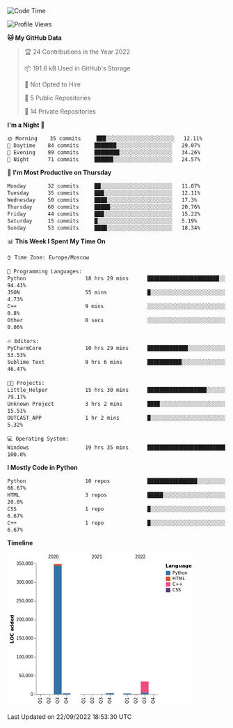 <!--START_SECTION:waka-->
![Code Time](http://img.shields.io/badge/Code%20Time-24%20hrs%208%20mins-blue)

![Profile Views](http://img.shields.io/badge/Profile%20Views-183-blue)

**🐱 My GitHub Data** 

> 🏆 24 Contributions in the Year 2022
 > 
> 📦 191.6 kB Used in GitHub's Storage 
 > 
> 🚫 Not Opted to Hire
 > 
> 📜 5 Public Repositories 
 > 
> 🔑 14 Private Repositories  
 > 
**I'm a Night 🦉** 

```text
🌞 Morning    35 commits     ███░░░░░░░░░░░░░░░░░░░░░░   12.11% 
🌆 Daytime    84 commits     ███████░░░░░░░░░░░░░░░░░░   29.07% 
🌃 Evening    99 commits     ████████░░░░░░░░░░░░░░░░░   34.26% 
🌙 Night      71 commits     ██████░░░░░░░░░░░░░░░░░░░   24.57%

```
📅 **I'm Most Productive on Thursday** 

```text
Monday       32 commits     ██░░░░░░░░░░░░░░░░░░░░░░░   11.07% 
Tuesday      35 commits     ███░░░░░░░░░░░░░░░░░░░░░░   12.11% 
Wednesday    50 commits     ████░░░░░░░░░░░░░░░░░░░░░   17.3% 
Thursday     60 commits     █████░░░░░░░░░░░░░░░░░░░░   20.76% 
Friday       44 commits     ███░░░░░░░░░░░░░░░░░░░░░░   15.22% 
Saturday     15 commits     █░░░░░░░░░░░░░░░░░░░░░░░░   5.19% 
Sunday       53 commits     ████░░░░░░░░░░░░░░░░░░░░░   18.34%

```


📊 **This Week I Spent My Time On** 

```text
⌚︎ Time Zone: Europe/Moscow

💬 Programming Languages: 
Python                   18 hrs 29 mins      ███████████████████████░░   94.41% 
JSON                     55 mins             █░░░░░░░░░░░░░░░░░░░░░░░░   4.73% 
C++                      9 mins              ░░░░░░░░░░░░░░░░░░░░░░░░░   0.8% 
Other                    0 secs              ░░░░░░░░░░░░░░░░░░░░░░░░░   0.06%

🔥 Editors: 
PyCharmCore              10 hrs 29 mins      █████████████░░░░░░░░░░░░   53.53% 
Sublime Text             9 hrs 6 mins        ███████████░░░░░░░░░░░░░░   46.47%

🐱‍💻 Projects: 
Little_Helper            15 hrs 30 mins      ███████████████████░░░░░░   79.17% 
Unknown Project          3 hrs 2 mins        ████░░░░░░░░░░░░░░░░░░░░░   15.51% 
OUTCAST_APP              1 hr 2 mins         █░░░░░░░░░░░░░░░░░░░░░░░░   5.32%

💻 Operating System: 
Windows                  19 hrs 35 mins      █████████████████████████   100.0%

```

**I Mostly Code in Python** 

```text
Python                   10 repos            ████████████████░░░░░░░░░   66.67% 
HTML                     3 repos             █████░░░░░░░░░░░░░░░░░░░░   20.0% 
CSS                      1 repo              █░░░░░░░░░░░░░░░░░░░░░░░░   6.67% 
C++                      1 repo              █░░░░░░░░░░░░░░░░░░░░░░░░   6.67%

```


**Timeline**

![Chart not found](https://raw.githubusercontent.com/Delitel-WEB/Delitel-WEB/main/charts/bar_graph.png) 


 Last Updated on 22/09/2022 18:53:30 UTC
<!--END_SECTION:waka-->
